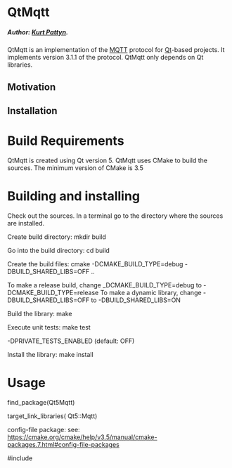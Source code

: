 # QtMqtt

##### Author: [Kurt Pattyn](https://github.com/kurtpattyn).

QtMqtt is an implementation of the [MQTT](http://mqtt.org) protocol for [Qt](https://www.qt.io)-based projects.
It implements version 3.1.1 of the protocol.
QtMqtt only depends on Qt libraries.

## Motivation


## Installation



Build Requirements
==================
QtMqtt is created using Qt version 5.
QtMqtt uses CMake to build the sources. The minimum version of CMake is 3.5

Building and installing
=======================
Check out the sources.
In a terminal go to the directory where the sources are installed.

Create build directory:
mkdir build

Go into the build directory:
cd build

Create the build files:
cmake -DCMAKE_BUILD_TYPE=debug -DBUILD_SHARED_LIBS=OFF ..

To make a release build, change _DCMAKE_BUILD_TYPE=debug to -DCMAKE_BUILD_TYPE=release
To make a dynamic library, change -DBUILD_SHARED_LIBS=OFF to -DBUILD_SHARED_LIBS=ON

Build the library:
make

Execute unit tests:
make test

-DPRIVATE_TESTS_ENABLED
(default: OFF)

Install the library:
make install

Usage
=====
find_package(Qt5Mqtt)

target_link_libraries(<target> Qt5::Mqtt)

config-file package: see: https://cmake.org/cmake/help/v3.5/manual/cmake-packages.7.html#config-file-packages

#include <QtMqtt>
